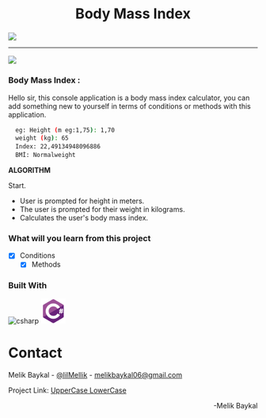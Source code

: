 <h1 align="center">Body Mass Index</h1>
<img align="center" src="https://user-images.githubusercontent.com/76618468/187691538-eb47dba6-a2ec-4ac4-af4d-fd16181068cd.jpg">
<hr>
<img align="center" src="https://user-images.githubusercontent.com/76618468/187691596-989557ec-2f88-4c03-a2ac-97e2ed4b53c6.jpg">

<h3>Body Mass Index :</h3>

Hello sir, this console application is a body mass index calculator, you can add something new to yourself in terms of conditions or methods with this application.

```bash
  eg: Height (m eg:1,75): 1,70
  weight (kg): 65
  Index: 22,49134948096886
  BMİ: Normalweight
```

<b>ALGORITHM</b>

Start.
- User is prompted for height in meters.
- The user is prompted for their weight in kilograms.
- Calculates the user's body mass index.

<h3>What will you learn from this project</h3>

- [x] Conditions
  - [x] Methods

<h3>Built With</h3>
<img src="https://user-images.githubusercontent.com/76618468/185224412-9aa949ad-6e10-4304-9385-8ca74633934b.png" alt="csharp" width="50" height="50"/>
<img src="https://raw.githubusercontent.com/devicons/devicon/master/icons/csharp/csharp-original.svg" alt="csharp" width="50" height="50"/>

<h1>Contact</h1>

Melik Baykal - [@lilMellik](https://twitter.com/lilMellik) - melikbaykal06@gmail.com

Project Link: [UpperCase LowerCase](https://github.com/Melik-B/UppercaseLowercase)

<p align="right">-Melik Baykal</p>

